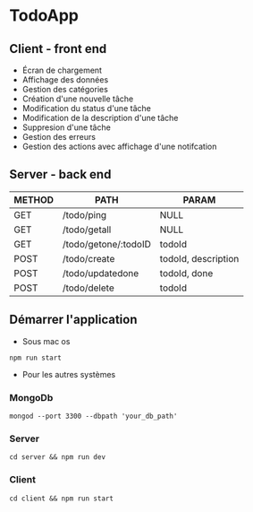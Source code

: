 # TodoApp

## Client - front end

- Écran de chargement
- Affichage des données
- Gestion des catégories
- Création d'une nouvelle tâche
- Modification du status d'une tâche
- Modification de la description d'une tâche
- Suppresion d'une tâche
- Gestion des erreurs
- Gestion des actions avec affichage d'une notifcation

## Server - back end

| METHOD    | PATH                    | PARAM
| ---       | ---                     | --
| GET       | /todo/ping              | NULL
| GET       | /todo/getall            | NULL
| GET       | /todo/getone/:todoID    | todoId
| POST      | /todo/create            | todoId, description
| POST      | /todo/updatedone        | todoId, done
| POST      | /todo/delete            | todoId

## Démarrer l'application

- Sous mac os

`npm run start`

- Pour les autres systèmes

### MongoDb
`mongod --port 3300 --dbpath 'your_db_path'`
### Server
`cd server && npm run dev`
### Client
`cd client && npm run start`
